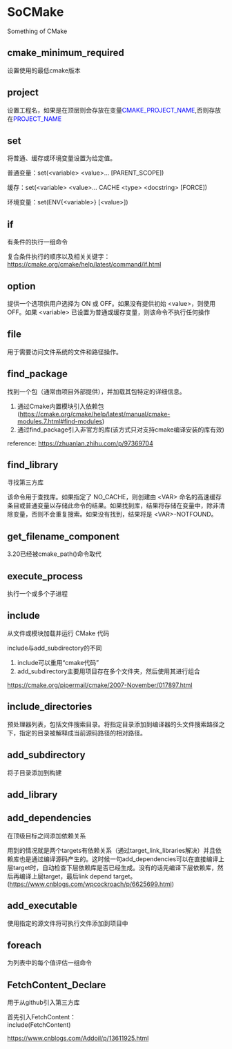 # SoCMake
Something of CMake

## cmake_minimum_required 

设置使用的最低cmake版本

## project

设置工程名，如果是在顶层则会存放在变量<font color=blue>CMAKE_PROJECT_NAME</font>,否则存放在<font color=blue>PROJECT_NAME</font>

## set

将普通、缓存或环境变量设置为给定值。

普通变量：set(\<variable\> \<value\>... [PARENT_SCOPE])

缓存：set(\<variable\> \<value\>... CACHE \<type\> \<docstring\> [FORCE])

环境变量：set(ENV{\<variable\>} [\<value\>])

## if

有条件的执行一组命令

复合条件执行的顺序以及相关关键字：https://cmake.org/cmake/help/latest/command/if.html

## option

提供一个选项供用户选择为 ON 或 OFF。如果没有提供初始 \<value\>，则使用 OFF。如果 \<variable\> 已设置为普通或缓存变量，则该命令不执行任何操作

## file

用于需要访问文件系统的文件和路径操作。

## find_package

找到一个包（通常由项目外部提供），并加载其包特定的详细信息。

1. 通过Cmake内置模块引入依赖包(https://cmake.org/cmake/help/latest/manual/cmake-modules.7.html#find-modules)
2. 通过find_package引入非官方的库(该方式只对支持cmake编译安装的库有效)

reference: https://zhuanlan.zhihu.com/p/97369704

## find_library

寻找第三方库

该命令用于查找库。如果指定了 NO_CACHE，则创建由 \<VAR\> 命名的高速缓存条目或普通变量以存储此命令的结果。如果找到库，结果将存储在变量中，除非清除变量，否则不会重复搜索。如果没有找到，结果将是 \<VAR\>-NOTFOUND。

## get_filename_component

3.20已经被cmake_path()命令取代

##  execute_process

执行一个或多个子进程

## include

从文件或模块加载并运行 CMake 代码

include与add_subdirectory的不同

1. include可以重用“cmake代码”
2. add_subdirectory主要用项目存在多个文件夹，然后使用其进行组合

https://cmake.org/pipermail/cmake/2007-November/017897.html

## include_directories

预处理器列表，包括文件搜索目录。将指定目录添加到编译器的头文件搜索路径之下，指定的目录被解释成当前源码路径的相对路径。

## add_subdirectory

将子目录添加到构建

## add_library

## add_dependencies

在顶级目标之间添加依赖关系

用到的情况就是两个targets有依赖关系（通过target_link_libraries解决）并且依赖库也是通过编译源码产生的。这时候一句add_dependencies可以在直接编译上层target时，自动检查下层依赖库是否已经生成。没有的话先编译下层依赖库，然后再编译上层target，最后link depend target。(https://www.cnblogs.com/wpcockroach/p/6625699.html)

## add_executable

使用指定的源文件将可执行文件添加到项目中

## foreach

为列表中的每个值评估一组命令

## FetchContent_Declare
用于从github引入第三方库

首先引入FetchContent：<br />
include(FetchContent)

https://www.cnblogs.com/Addoil/p/13611925.html
